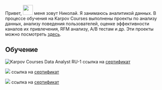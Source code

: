 Привет, <img src="https://github.com/blackcater/blackcater/raw/main/images/Hi.gif" height="32"/> меня зовут Николай. Я занимаюсь аналитикой данных. В процессе обучения на Karpov Courses выполнены проекты по анализу данных, анализу поведения пользователей, оценке эффективности каналов их привлечения, RFM анализу,  А/В тестам и др. Эти проекты можно посмотреть [здесь](https://github.com/NickKulibaba/Projects_on_karpov_coursers#readme).
   

## Обучение

![Karpov Courses Data Analyst RU-1](https://user-images.githubusercontent.com/115520387/229250459-7738c94f-a277-4edb-891a-000723962030.png)
ссылка на [сертификат](https://lab.karpov.courses/certificate/63b5e1e5-a94f-4403-89ee-04f43c6de653)

![](https://stepik.org/certificate/e391390c06603ec351563255e0dc96b41326e428.png?resolution=high)
ссылка на [сертификат](https://stepik.org/cert/1405377)

![](https://stepik.org/certificate/a990828c59efe082dc1c91b35fcbabd8fd33791d.png?resolution=high)
ссылка на [сертификат](https://stepik.org/cert/1070590)




